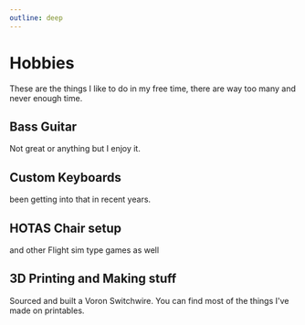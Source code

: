 ```yaml
---
outline: deep
---
```


# Hobbies
These are the things I like to do in my free time, there are way too many and never enough time.

## Bass Guitar
Not great or anything but I enjoy it.

## Custom Keyboards
been getting into that in recent years.

## HOTAS Chair setup
and other Flight sim type games as well

## 3D Printing and Making stuff
Sourced and built a Voron Switchwire.
You can find most of the things I've made on printables.